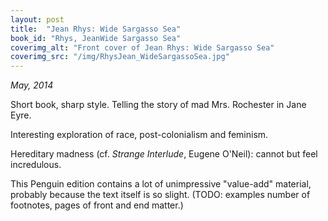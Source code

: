 ```yaml
---
layout: post
title:  "Jean Rhys: Wide Sargasso Sea"
book_id: "Rhys, JeanWide Sargasso Sea"
coverimg_alt: "Front cover of Jean Rhys: Wide Sargasso Sea"
coverimg_src: "/img/RhysJean_WideSargassoSea.jpg"
---
```


_May, 2014_

Short book, sharp style. Telling the story of mad Mrs. Rochester in
Jane Eyre.

Interesting exploration of race, post-colonialism and feminism.

Hereditary madness (cf. _Strange Interlude_, Eugene O'Neil): cannot
but feel incredulous.

This Penguin edition contains a lot of unimpressive "value-add"
material, probably because the text itself is so slight. (TODO:
examples number of footnotes, pages of front and end matter.)
